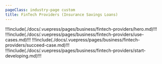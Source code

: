 ```yaml
---
pageClass: industry-page custom
title: FinTech Providers (Insurance Savings Loans)
---
```


!!!include(./docs/.vuepress/pages/business/fintech-providers/hero.md)!!!
!!!include(./docs/.vuepress/pages/business/fintech-providers/use-cases.md)!!!
!!!include(./docs/.vuepress/pages/business/fintech-providers/succeed-case.md)!!!
!!!include(./docs/.vuepress/pages/business/fintech-providers/start-developing.md)!!!

<script>
import VueSlickCarousel from 'vue-slick-carousel';
import 'vue-slick-carousel/dist/vue-slick-carousel.css';
import 'vue-slick-carousel/dist/vue-slick-carousel-theme.css';
import TabSection from "../.vuepress/components/TabSection";
import Accordion from "../.vuepress/components/simple-accordion/accordion";
import AccordionItem from "../.vuepress/components/simple-accordion/accordion-item";
import useCasesTab from "../.vuepress/mixins/useCasesTab.js";

export default {
  components: {
    VueSlickCarousel, AccordionItem, Accordion, TabSection
  },
  data() {
    return {
      options: {
        dots: true,
        arrows: true,
        dotsClass: 'testimonials__dots',
        infinite: false,
        speed: 500,
        slidesToShow: 1,
      },
      borderedLink: false,
      accentLink: {
        text: 'Start developing',
        link: '/examples'
      },
      tabs: [
        'Recurring Payments',
        'Bill Payments'
      ],
      activeTabName: '',
    }
  },
  mixins: [useCasesTab],
}
</script>
